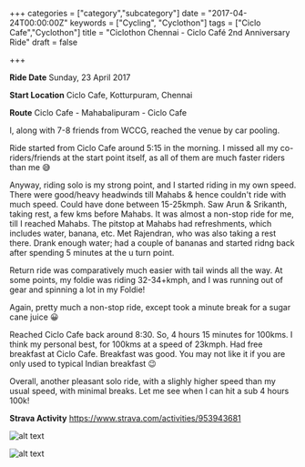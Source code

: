 +++
categories = ["category","subcategory"]
date = "2017-04-24T00:00:00Z"
keywords = ["Cycling", "Cyclothon"]
tags = ["Ciclo Cafe","Cyclothon"]
title = "Ciclothon Chennai - Ciclo Café 2nd Anniversary Ride"
draft = false

+++

**Ride Date** Sunday, 23 April 2017

**Start Location** Ciclo Cafe, Kotturpuram, Chennai

**Route** Ciclo Cafe - Mahabalipuram - Ciclo Cafe
<!--more-->

I, along with 7-8 friends from WCCG, reached the venue by car pooling.

Ride started from Ciclo Cafe around 5:15 in the morning. I missed all my co-riders/friends at the start point itself, as all of them are much faster riders than me 😅

Anyway, riding solo is my strong point, and I started riding in my own speed. There were good/heavy headwinds till Mahabs & hence couldn't ride with much speed. Could have done between 15-25kmph. Saw Arun & Srikanth, taking rest, a few kms before Mahabs. It was almost a non-stop ride for me, till I reached Mahabs. The pitstop at Mahabs had refreshments, which includes water, banana, etc. Met Rajendran, who was also taking a rest there. Drank enough water; had a couple of bananas and started ridng back after spending 5 minutes at the u turn point. 

Return ride was comparatively much easier with tail winds all the way. At some points, my foldie was riding 32-34+kmph, and I was running out of gear and spinning a lot in my Foldie! 

Again, pretty much a non-stop ride, except took a minute break for a sugar cane juice 😀

Reached Ciclo Cafe back around 8:30. So, 4 hours 15 minutes for 100kms. I think my personal best, for 100kms at a speed of 23kmph.
Had free breakfast at Ciclo Cafe. Breakfast was good. You may not like it if you are only used to typical Indian breakfast 😉

Overall, another pleasant solo ride, with a slighly higher speed than my usual speed, with minimal breaks. Let me see when I can hit a sub 4 hours 100k!

**Strava Activity** https://www.strava.com/activities/953943681

![alt text](https://res.cloudinary.com/sajuthankappan/image/upload/v1493050699/ciclocafe-ride-strava.png "Strava Data")

![alt text](http://res.cloudinary.com/sajuthankappan/image/upload/v1493050289/ciclocafe-ride-groupie.jpg "Group Pic")

